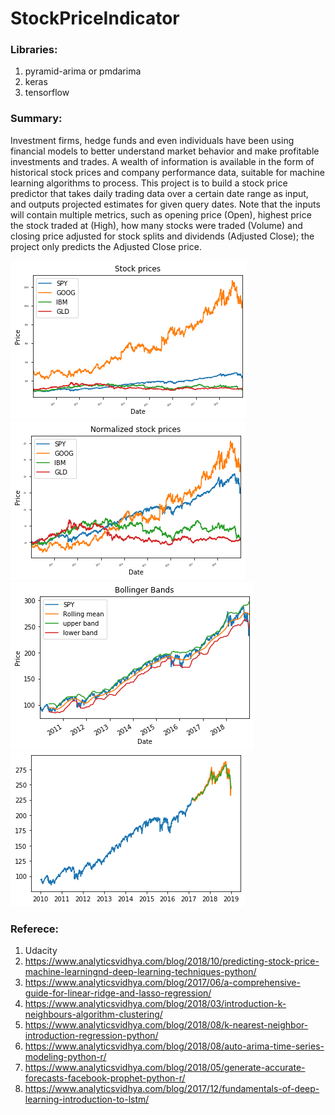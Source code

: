 # StockPriceIndicator
### Libraries:

1. pyramid-arima or pmdarima
2. keras
3. tensorflow


### Summary: 
Investment firms, hedge funds and even individuals have been using financial models to better understand market 
behavior and make profitable investments and trades. A wealth of information is available in the form of historical stock prices
and company performance data, suitable for machine learning algorithms to process. This project is to build a stock price predictor that 
takes daily trading data over a certain date range as input, and outputs projected estimates for given query dates. 
Note that the inputs will contain multiple metrics, such as opening price (Open), highest price the stock traded at (High), how 
many stocks were traded (Volume) and closing price adjusted for stock splits and dividends (Adjusted Close); 
the project only predicts the Adjusted Close price.

![Image of result](https://github.com/ShuangyuandData/StockPriceIndicator/blob/master/f1.png)
![Image of result](https://github.com/ShuangyuandData/StockPriceIndicator/blob/master/f2.png)
![Image of result](https://github.com/ShuangyuandData/StockPriceIndicator/blob/master/f3.png)
![Image of result](https://github.com/ShuangyuandData/StockPriceIndicator/blob/master/f4.png)

### Referece:
1. Udacity
2. https://www.analyticsvidhya.com/blog/2018/10/predicting-stock-price-machine-learningnd-deep-learning-techniques-python/
3. https://www.analyticsvidhya.com/blog/2017/06/a-comprehensive-guide-for-linear-ridge-and-lasso-regression/
4. https://www.analyticsvidhya.com/blog/2018/03/introduction-k-neighbours-algorithm-clustering/
5. https://www.analyticsvidhya.com/blog/2018/08/k-nearest-neighbor-introduction-regression-python/
6. https://www.analyticsvidhya.com/blog/2018/08/auto-arima-time-series-modeling-python-r/
7. https://www.analyticsvidhya.com/blog/2018/05/generate-accurate-forecasts-facebook-prophet-python-r/
8. https://www.analyticsvidhya.com/blog/2017/12/fundamentals-of-deep-learning-introduction-to-lstm/
